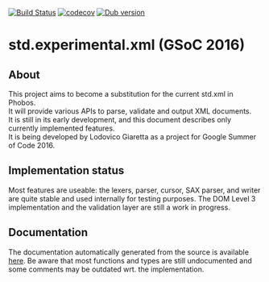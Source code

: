 
[![Build Status](https://travis-ci.org/lodo1995/experimental.xml.svg?branch=master)](https://travis-ci.org/lodo1995/experimental.xml)
[![codecov](https://codecov.io/gh/lodo1995/experimental.xml/branch/master/graph/badge.svg)](https://codecov.io/gh/lodo1995/experimental.xml)
[![Dub version](https://img.shields.io/dub/v/std-experimental-xml.svg)](https://code.dlang.org/packages/std-experimental-xml)

# std.experimental.xml (GSoC 2016)

## About
This project aims to become a substitution for the current std.xml in Phobos.  
It will provide various APIs to parse, validate and output XML documents.  
It is still in its early development, and this document describes only currently
implemented features.  
It is being developed by Lodovico Giaretta as a project for Google Summer of Code 2016.

## Implementation status
Most features are useable: the lexers, parser, cursor, SAX parser, and writer are
quite stable and used internally for testing purposes.
The DOM Level 3 implementation and the validation layer are still a work in progress.

## Documentation
The documentation automatically generated from the source is available [here](https://lodo1995.github.io/experimental.xml).
Be aware that most functions and types are still undocumented and some comments may
be outdated wrt. the implementation.